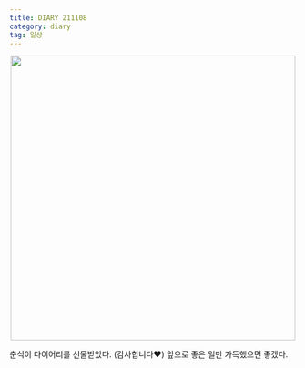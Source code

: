 ```yaml
---
title: DIARY 211108 
category: diary
tag: 일상
---
```


<div align=center><img width='500px' src='https://user-images.githubusercontent.com/81026531/140715471-e76b71c7-7a11-402e-8d22-2c177d4d3ed6.jpeg'></div>



춘식이 다이어리를 선물받았다. (감사합니다❤️) 앞으로 좋은 일만 가득했으면 좋겠다.
